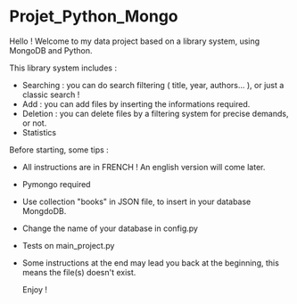 # Projet_Python_Mongo

Hello ! Welcome to my data project based on a library system, using MongoDB and Python.

This library system includes : 
- Searching : you can do search filtering ( title, year, authors... ), or just a classic search !
- Add : you can add files by inserting the informations required.
- Deletion : you can delete files by a filtering system for precise demands, or not.
- Statistics


Before starting, some tips :
- All instructions are in FRENCH ! An english version will come later.
- Pymongo required
- Use collection "books" in JSON file, to insert in your database MongdoDB.
- Change the name of your database in config.py
- Tests on main_project.py
- Some instructions at the end may lead you back at the beginning, this means the file(s) doesn't exist. 

  Enjoy !
